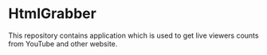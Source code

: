 # HtmlGrabber
This repository contains application which is used to get live viewers counts from YouTube and other website. 
